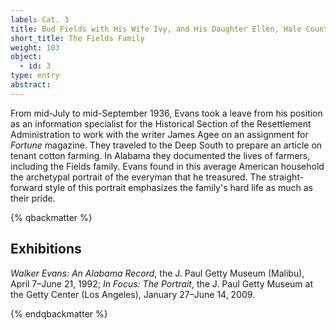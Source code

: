 ```yaml
---
label: Cat. 3
title: Bud Fields with His Wife Ivy, and His Daughter Ellen, Hale County, Alabama
short_title: The Fields Family
weight: 103
object:
  - id: 3
type: entry
abstract:
---
```


From mid-July to mid-September 1936, Evans took a leave from his position as an information specialist for the Historical Section of the Resettlement Administration to work with the writer James Agee on an assignment for *Fortune* magazine. They traveled to the Deep South to prepare an article on tenant cotton farming. In Alabama they documented the lives of farmers, including the Fields family. Evans found in this average American household the archetypal portrait of the everyman that he treasured. The straight-forward style of this portrait emphasizes the family's hard life as much as their pride.

{% qbackmatter %}

## Exhibitions

*Walker Evans: An Alabama Record*, the J. Paul Getty Museum (Malibu), April 7–June 21, 1992; *In Focus: The Portrait*, the J. Paul Getty Museum at the Getty Center (Los Angeles), January 27–June 14, 2009.

{% endqbackmatter %}
